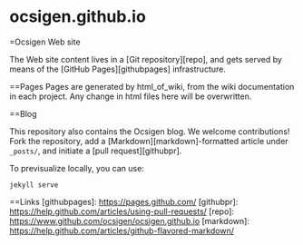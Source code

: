 # ocsigen.github.io
=Ocsigen Web site

The Web site content lives in a [Git repository][repo], 
and gets served by means of the [GitHub Pages][githubpages] infrastructure.

==Pages
Pages are generated by html_of_wiki, from the wiki documentation in each project.
Any change in html files here will be overwritten.

==Blog

This repository also contains the Ocsigen blog.
We welcome contributions! Fork the repository, add a
[Markdown][markdown]-formatted article under `_posts/`, and initiate a
[pull request][githubpr].

To previsualize locally, you can use:

```
jekyll serve
```

==Links
[githubpages]: https://pages.github.com/
[githubpr]: https://help.github.com/articles/using-pull-requests/
[repo]: https://www.github.com/ocsigen/ocsigen.github.io
[markdown]: https://help.github.com/articles/github-flavored-markdown/
